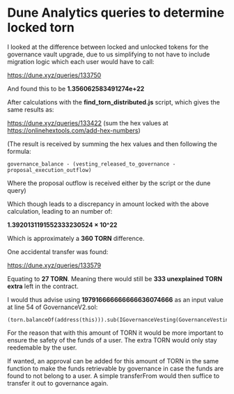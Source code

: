 # Dune Analytics queries to determine locked torn

I looked at the difference between locked and unlocked tokens for the governance vault upgrade, 
due to us simplifying to not have to include migration logic which each user would have to call:

https://dune.xyz/queries/133750

And found this to be **1.356062583491274e+22**

After calculations with the __find_torn_distributed.js__ script, which gives the same results as:

https://dune.xyz/queries/133422 (sum the hex values at https://onlinehextools.com/add-hex-numbers)

(The result is received by summing the hex values and then following the formula:
```
governance_balance - (vesting_released_to_governance - proposal_execution_outflow)
```
Where the proposal outflow is received either by the script or the dune query)

Which though leads to a discrepancy in amount locked with the above calculation, leading to an number of:

__1.3920131191552333230524 × 10^22__

Which is approximately a __360 TORN__ difference.

One accidental transfer was found:

https://dune.xyz/queries/133579

Equating to __27 TORN__. Meaning there would still be __333 unexplained TORN extra__ left in the contract.

I would thus advise using __197916666666666636074666__ as an input value at line 54 of GovernanceV2.sol:

```
(torn.balanceOf(address(this))).sub(IGovernanceVesting(GovernanceVesting).released().sub(197916666666666636074666))
```

For the reason that with this amount of TORN it would be more important to ensure the safety of the funds of a user.
The extra TORN would only stay reedemable by the user.

If wanted, an approval can be added for this amount of TORN in the same function to make the funds retrievable by governance in case
the funds are found to not belong to a user. A simple transferFrom would then suffice to transfer it out to governance again.
